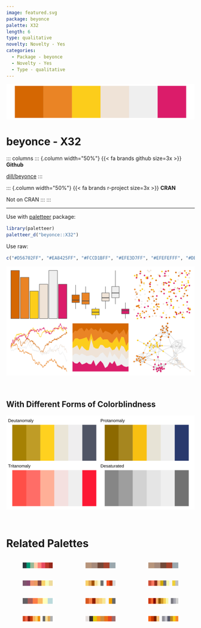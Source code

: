 ```yaml
---
image: featured.svg
package: beyonce
palette: X32
length: 6
type: qualitative
novelty: Novelty - Yes
categories:
  - Package - beyonce
  - Novelty - Yes
  - Type - qualitative
---
```


![](featured.svg)

# beyonce - X32 

::: columns
::: {.column width="50%"}
{{< fa brands github size=3x >}}
**Github**

[dill/beyonce](https://github.com/dill/beyonce)
:::

::: {.column width="50%"}
{{< fa brands r-project size=3x >}}
**CRAN**

Not on CRAN
:::
:::

<hr> 

Use with [paletteer](https://emilhvitfeldt.github.io/paletteer/) package:

```r
library(paletteer)
paletteer_d("beyonce::X32")
```

Use raw:

```r
c("#D56702FF", "#EA8425FF", "#FCCD1BFF", "#EFE3D7FF", "#EFEFEFFF", "#DB1C6AFF")
``` 

![](examples.png) 

  <br>
  
  ## With Different Forms of Colorblindness
  
  ![](colorblind.svg) 

<br>

# Related Palettes

<div class="list" style="display: grid; grid-template-columns: auto auto auto;"> <figure class="figure">
<a href="../../awtools/a_palette/"> <img src="../../awtools/a_palette/featured.svg" style="width: 100%;" class="figure-img"></a>
</figure> <figure class="figure">
<a href="../../ButterflyColors/hamadryas_feronia/"> <img src="../../ButterflyColors/hamadryas_feronia/featured.svg" style="width: 100%;" class="figure-img"></a>
</figure> <figure class="figure">
<a href="../../ButterflyColors/hamadryas_feronia/"> <img src="../../ButterflyColors/hamadryas_feronia/featured.svg" style="width: 100%;" class="figure-img"></a>
</figure> <figure class="figure">
<a href="../../vapoRwave/jwz/"> <img src="../../vapoRwave/jwz/featured.svg" style="width: 100%;" class="figure-img"></a>
</figure> <figure class="figure">
<a href="../../palettetown/electabuzz/"> <img src="../../palettetown/electabuzz/featured.svg" style="width: 100%;" class="figure-img"></a>
</figure> <figure class="figure">
<a href="../../palettetown/magby/"> <img src="../../palettetown/magby/featured.svg" style="width: 100%;" class="figure-img"></a>
</figure> <figure class="figure">
<a href="../../colRoz/desert_sunset/"> <img src="../../colRoz/desert_sunset/featured.svg" style="width: 100%;" class="figure-img"></a>
</figure> <figure class="figure">
<a href="../../palettetown/slugma/"> <img src="../../palettetown/slugma/featured.svg" style="width: 100%;" class="figure-img"></a>
</figure> <figure class="figure">
<a href="../../palettetown/octillery/"> <img src="../../palettetown/octillery/featured.svg" style="width: 100%;" class="figure-img"></a>
</figure> <figure class="figure">
<a href="../../palettetown/charmeleon/"> <img src="../../palettetown/charmeleon/featured.svg" style="width: 100%;" class="figure-img"></a>
</figure> <figure class="figure">
<a href="../../Redmonder/qMSOYl/"> <img src="../../Redmonder/qMSOYl/featured.svg" style="width: 100%;" class="figure-img"></a>
</figure> <figure class="figure">
<a href="../../palettetown/scizor/"> <img src="../../palettetown/scizor/featured.svg" style="width: 100%;" class="figure-img"></a>
</figure> 
</div>
